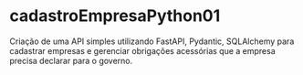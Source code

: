 # cadastroEmpresaPython01
Criação de uma API simples utilizando FastAPI, Pydantic, SQLAlchemy para cadastrar empresas e gerenciar obrigações acessórias que a empresa precisa declarar para o governo.
